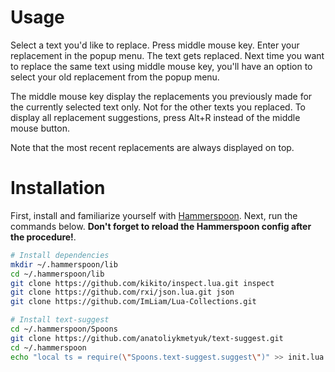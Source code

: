 # Usage
Select a text you'd like to replace. Press middle mouse key. Enter your replacement in the popup menu. The text gets replaced. Next time you want to replace the same text using middle mouse key, you'll have an option to select your old replacement from the popup menu.

The middle mouse key display the replacements you previously made for the currently selected text only. Not for the other texts you replaced. To display all replacement suggestions, press Alt+R instead of the middle mouse button.

Note that the most recent replacements are always displayed on top.

# Installation
First, install and familiarize yourself with [Hammerspoon](https://www.hammerspoon.org/). Next, run the commands below. **Don't forget to reload the Hammerspoon config after the procedure!**.

```bash
# Install dependencies
mkdir ~/.hammerspoon/lib
cd ~/.hammerspoon/lib
git clone https://github.com/kikito/inspect.lua.git inspect
git clone https://github.com/rxi/json.lua.git json
git clone https://github.com/ImLiam/Lua-Collections.git

# Install text-suggest
cd ~/.hammerspoon/Spoons
git clone https://github.com/anatoliykmetyuk/text-suggest.git
cd ~/.hammerspoon
echo "local ts = require(\"Spoons.text-suggest.suggest\")" >> init.lua
```
